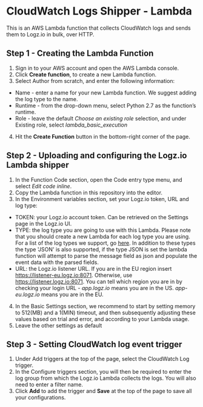 # CloudWatch Logs Shipper - Lambda

This is an AWS Lambda function that collects CloudWatch logs and sends them to Logz.io in bulk, over HTTP.

## Step 1 - Creating the Lambda Function

1. Sign in to your AWS account and open the AWS Lambda console.
2. Click **Create function**, to create a new Lambda function.
3. Select Author from scratch, and enter the following information:
  - Name -  enter a name for your new Lambda function. We suggest adding the log type to the name.
  - Runtime - from the drop-down menu, select Python 2.7 as the function’s runtime.
  - Role - leave the default *Choose an existing role* selection, and under Existing role, select *lambda_basic_execution*
4. Hit the **Create Function** button in the bottom-right corner of the page.

## Step 2 - Uploading and configuring the Logz.io Lambda shipper

1. In the Function Code section, open the Code entry type menu, and select *Edit code inline*.
2. Copy the Lambda function in this repository into the editor.
3. In the Environment variables section, set your Logz.io token, URL and log type:
  - TOKEN: your Logz.io account token. Can be retrieved on the Settings page in the Logz.io UI.
  - TYPE: the log type you are going to use with this Lambda. Please note that you should create a new Lambda for each log type you are using. For a list of the log types we support, go [here]. In addition to these types the type 'JSON' is also supported, if the type JSON is set the lambda function will attempt to parse the message field as json and populate the event data with the parsed fields.
  - URL: the Logz.io listener URL. If you are in the EU region insert https://listener-eu.logz.io:8071. Otherwise, use https://listener.logz.io:8071. You can tell which region you are in by checking your login URL - *app.logz.io* means you are in the US. *app-eu.logz.io* means you are in the EU.
4. In the Basic Settings section, we recommend to start by setting memory to 512(MB) and a 1(MIN) timeout, and then subsequently adjusting these values based on trial and error, and according to your Lambda usage.
5. Leave the other settings as default

## Step 3 - Setting CloudWatch log event trigger
1. Under Add triggers at the top of the page, select the CloudWatch Log trigger.
2. In the Configure triggers section, you will then be required to enter the log group from which the Logz.io Lambda collects the logs. You will also need to enter a filter name.
3. Click **Add** to add the trigger and **Save** at the top of the page to save all your configurations.

[here]: https://support.logz.io/hc/en-us/articles/210205985-Which-log-types-are-preconfigured-on-the-Logz-io-platform-
